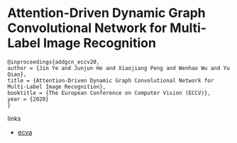 # Attention-Driven Dynamic Graph Convolutional Network for Multi-Label Image Recognition

```
@inproceedings{addgcn_eccv20,
author = {Jin Ye and Junjun He and Xiaojiang Peng and Wenhao Wu and Yu Qiao},
title = {Attention-Driven Dynamic Graph Convolutional Network for Multi-Label Image Recognition},
booktitle = {The European Conference on Computer Vision (ECCV)},
year = {2020}
}
```

links
- [ecva](http://www.ecva.net/papers/eccv_2020/papers_ECCV/papers/123660647.pdf)
